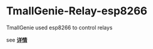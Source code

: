 # TmallGenie-Relay-esp8266
TmallGenie used esp8266 to control relays

see  [**详情**](https://blog.csdn.net/GavinWang23/article/details/101637481)
